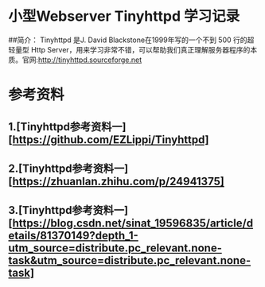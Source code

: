 # 小型Webserver Tinyhttpd 学习记录

##简介： Tinyhttpd 是J. David Blackstone在1999年写的一个不到 500 行的超轻量型 Http Server，用来学习非常不错，可以帮助我们真正理解服务器程序的本质。官网:http://tinyhttpd.sourceforge.net
# 参考资料

## 1.[Tinyhttpd参考资料一][https://github.com/EZLippi/Tinyhttpd]
## 2.[Tinyhttpd参考资料一][https://zhuanlan.zhihu.com/p/24941375]
## 3.[Tinyhttpd参考资料一][https://blog.csdn.net/sinat_19596835/article/details/81370149?depth_1-utm_source=distribute.pc_relevant.none-task&utm_source=distribute.pc_relevant.none-task]


